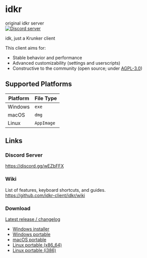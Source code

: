 # idkr
original idkr server<br>
[![Discord server](https://discord.com/api/guilds/697366856914173994/widget.png)](https://discord.gg/wEZbFFX)

idk, just a Krunker client 

This client aims for:
- Stable behavior and performance
- Advanced customizability (settings and userscripts)
- Constructive to the community (open source; under [AGPL-3.0](https://github.com/idkr-client/idkr/blob/master/LICENSE))

## Supported Platforms
| Platform | File Type |
|-|-|
| Windows | `exe` |
| macOS | `dmg` |
| Linux | `AppImage` |

## Links
### Discord Server
https://discord.gg/wEZbFFX

### Wiki
List of features, keyboard shortcuts, and guides.  
https://github.com/idkr-client/idkr/wiki

### Download
[Latest release / changelog](https://github.com/idkr-client/idkr/releases/latest)
- [Windows installer](https://github.com/idkr-client/idkr/releases/latest/download/idkr-setup-win.exe)
- [Windows portable](https://github.com/idkr-client/idkr/releases/latest/download/idkr-portable-win.exe)
- [macOS portable](https://github.com/idkr-client/idkr/releases/latest/download/idkr-portable-mac-x64.dmg)
- [Linux portable (x86_64)](https://github.com/idkr-client/idkr/releases/latest/download/idkr-portable-linux-x86_64.AppImage)
- [Linux portable (i386)](https://github.com/idkr-client/idkr/releases/latest/download/idkr-portable-linux-i386.AppImage)
